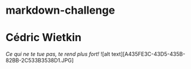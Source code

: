 # markdown-challenge
# Cédric Wietkin
*Ce qui ne te tue pas, te rend plus fort!*
![alt text][A435FE3C-43D5-435B-82BB-2C533B3538D1.JPG]